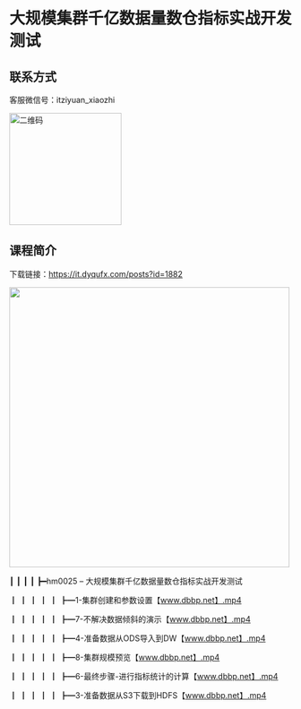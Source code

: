 # 大规模集群千亿数据量数仓指标实战开发测试

## 联系方式

客服微信号：itziyuan_xiaozhi

<img src="https://ziyuanyun.oss-cn-guangzhou.aliyuncs.com/common/20240614073449/666b82192834a.jpg" width="200" height="200" alt="二维码">

## 课程简介

下载链接：https://it.dyqufx.com/posts?id=1882

<img src="https://ziyuanyun.oss-cn-guangzhou.aliyuncs.com/yun/20240515183556/6644900c0155e.jpg" width="500" alt="">

  ┃ ┃ ┃ ┃ ┣━hm0025 &#8211; 大规模集群千亿数据量数仓指标实战开发测试

 ┃ ┃ ┃ ┃ ┃ ┣━1-集群创建和参数设置【www.dbbp.net】.mp4

 ┃ ┃ ┃ ┃ ┃ ┣━7-不解决数据倾斜的演示【www.dbbp.net】.mp4

 ┃ ┃ ┃ ┃ ┃ ┣━4-准备数据从ODS导入到DW【www.dbbp.net】.mp4

 ┃ ┃ ┃ ┃ ┃ ┣━8-集群规模预览【www.dbbp.net】.mp4

 ┃ ┃ ┃ ┃ ┃ ┣━6-最终步骤-进行指标统计的计算【www.dbbp.net】.mp4

 ┃ ┃ ┃ ┃ ┃ ┣━3-准备数据从S3下载到HDFS【www.dbbp.net】.mp4

  